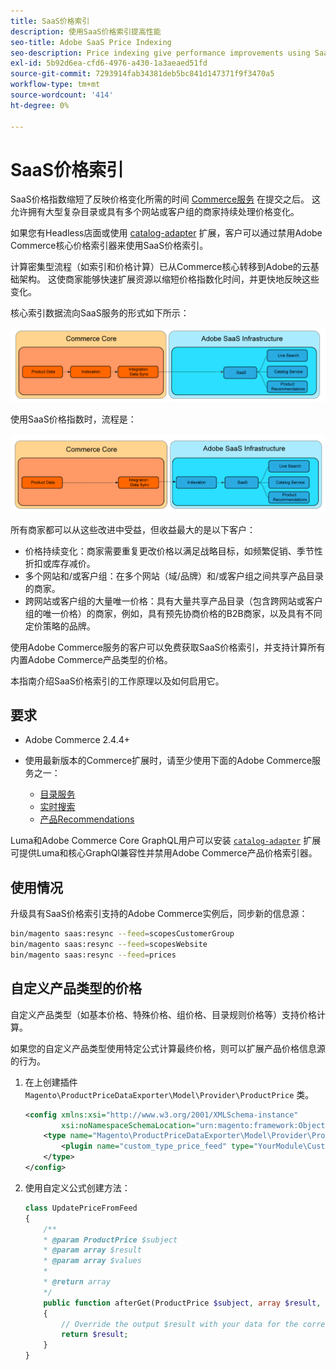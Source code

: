 ```yaml
---
title: SaaS价格索引
description: 使用SaaS价格索引提高性能
seo-title: Adobe SaaS Price Indexing
seo-description: Price indexing give performance improvements using SaaS infrastructure
exl-id: 5b92d6ea-cfd6-4976-a430-1a3aeaed51fd
source-git-commit: 7293914fab34381deb5bc841d147371f9f3470a5
workflow-type: tm+mt
source-wordcount: '414'
ht-degree: 0%

---
```


# SaaS价格索引

SaaS价格指数缩短了反映价格变化所需的时间 [Commerce服务](../landing/saas.md) 在提交之后。 这允许拥有大型复杂目录或具有多个网站或客户组的商家持续处理价格变化。

如果您有Headless店面或使用 [catalog-adapter](./catalog-adapter.md) 扩展，客户可以通过禁用Adobe Commerce核心价格索引器来使用SaaS价格索引。

计算密集型流程（如索引和价格计算）已从Commerce核心转移到Adobe的云基础架构。 这使商家能够快速扩展资源以缩短价格指数化时间，并更快地反映这些变化。

核心索引数据流向SaaS服务的形式如下所示：

![默认数据流](assets/old_way.png)

使用SaaS价格指数时，流程是：

![SaaS价格索引数据流](assets/new_way.png)

所有商家都可以从这些改进中受益，但收益最大的是以下客户：

* 价格持续变化：商家需要重复更改价格以满足战略目标，如频繁促销、季节性折扣或库存减价。
* 多个网站和/或客户组：在多个网站（域/品牌）和/或客户组之间共享产品目录的商家。
* 跨网站或客户组的大量唯一价格：具有大量共享产品目录（包含跨网站或客户组的唯一价格）的商家，例如，具有预先协商价格的B2B商家，以及具有不同定价策略的品牌。

使用Adobe Commerce服务的客户可以免费获取SaaS价格索引，并支持计算所有内置Adobe Commerce产品类型的价格。

本指南介绍SaaS价格索引的工作原理以及如何启用它。

## 要求

* Adobe Commerce 2.4.4+
* 使用最新版本的Commerce扩展时，请至少使用下面的Adobe Commerce服务之一：

   * [目录服务](../catalog-service/overview.md)
   * [实时搜索](../live-search/overview.md)
   * [产品Recommendations](../product-recommendations/guide-overview.md)

Luma和Adobe Commerce Core GraphQL用户可以安装 [`catalog-adapter`](catalog-adapter.md) 扩展可提供Luma和核心GraphQl兼容性并禁用Adobe Commerce产品价格索引器。

## 使用情况

升级具有SaaS价格索引支持的Adobe Commerce实例后，同步新的信息源：

```bash
bin/magento saas:resync --feed=scopesCustomerGroup
bin/magento saas:resync --feed=scopesWebsite
bin/magento saas:resync --feed=prices
```

## 自定义产品类型的价格

自定义产品类型（如基本价格、特殊价格、组价格、目录规则价格等）支持价格计算。

如果您的自定义产品类型使用特定公式计算最终价格，则可以扩展产品价格信息源的行为。

1. 在上创建插件 `Magento\ProductPriceDataExporter\Model\Provider\ProductPrice` 类。

   ```xml
   <config xmlns:xsi="http://www.w3.org/2001/XMLSchema-instance"
           xsi:noNamespaceSchemaLocation="urn:magento:framework:ObjectManager/etc/config.xsd">
       <type name="Magento\ProductPriceDataExporter\Model\Provider\ProductPrice">
           <plugin name="custom_type_price_feed" type="YourModule\CustomProductType\Plugin\UpdatePriceFromFeed" />
       </type>
   </config>
   ```

1. 使用自定义公式创建方法：

   ```php
   class UpdatePriceFromFeed
   {
       /**
       * @param ProductPrice $subject
       * @param array $result
       * @param array $values
       *
       * @return array
       */
       public function afterGet(ProductPrice $subject, array $result, array $values) : array
       {
           // Override the output $result with your data for the corresponding products (see original method for details) 
           return $result;
       }
   }
   ```

